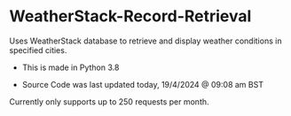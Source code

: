 # WeatherStack-Record-Retrieval
Uses WeatherStack database to retrieve and display weather conditions in specified cities.

- This is made in Python 3.8

- Source Code was last updated today, 19/4/2024 @ 09:08 am BST

Currently only supports up to 250 requests per month.

